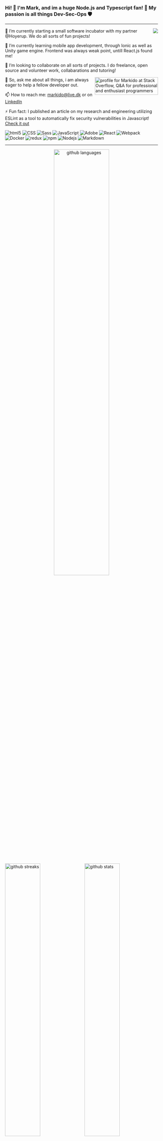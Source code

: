 ### Hi! 👋 I'm Mark, and im a huge Node.js and Typescript fan! 🎈 My passion is all things Dev-Sec-Ops 🛡️
--- 
<img src="https://visitor-badge.laobi.icu/badge?page_id=MarkKragerup.repoName" align="right"/>

🔭 I’m currently starting a small software incubator with my partner @Hoyerup. We do all sorts of fun projects!

🌱 I’m currently learning mobile app development, through Ionic as well as Unity game engine. Frontend was always weak point, untill React.js found me!

👯 I’m looking to collaborate on all sorts of projects. I do freelance, open source and volunteer work, collabarations and tutoring!

<a href="https://stackoverflow.com/users/6717243/markido"><img src="https://stackoverflow.com/users/flair/6717243.png" align="right" width="208" height="58" alt="profile for Markido at Stack Overflow, Q&amp;A for professional and enthusiast programmers" title="profile for Markido at Stack Overflow, Q&amp;A for professional and enthusiast programmers"></a>

💬 So, ask me about all things, i am always eager to help a fellow developer out.

📫 How to reach me: markido@live.dk or on [LinkedIn](https://www.linkedin.com/in/mark-kragerup-a112b6140/)

⚡ Fun fact: I published an article on my research and engineering utilizing ESLint as a tool to automatically fix security vulnerabilities in Javascript! [Check it out](https://link.springer.com/chapter/10.1007/978-3-030-65745-1_13)

<p>
  <img alt="html5" src="https://img.shields.io/badge/-HTML5-E34F26?style=flat-square&logo=html5&logoColor=white" />
  <img alt="CSS" src="https://img.shields.io/badge/CSS%20-%231572B6.svg?style=flat-square&logo=css3&logoColor=white" />
  <img alt="Sass" src="https://img.shields.io/badge/-Sass-CC6699?style=flat-square&logo=sass&logoColor=white" />
  <img alt="JavaScript" src="https://img.shields.io/badge/JavaScript%20-%23F7DF1E.svg?style=flat-square&logo=javascript&logoColor=black" />
  <img alt="Adobe" src="https://img.shields.io/badge/Adobe%20-%23FF0000.svg?style=flat-square&logo=adobe&logoColor=white">
  <img alt="React" src="https://img.shields.io/badge/-React-45b8d8?style=flat-square&logo=react&logoColor=white" />
  <img alt="Webpack" src="https://img.shields.io/badge/-Webpack-8DD6F9?style=flat-square&logo=webpack&logoColor=white" /> 
  <img alt="Docker" src="https://img.shields.io/badge/-Docker-46a2f1?style=flat-square&logo=docker&logoColor=white" />
  <img alt="redux" src="https://img.shields.io/badge/-Redux-764ABC?style=flat-square&logo=redux&logoColor=white" />
  <img alt="npm" src="https://img.shields.io/badge/-NPM-CB3837?style=flat-square&logo=npm&logoColor=white" />
  <img alt="Nodejs" src="https://img.shields.io/badge/-Nodejs-43853d?style=flat-square&logo=Node.js&logoColor=white" />
  <img alt="Markdown" src="https://img.shields.io/badge/Markdown-%23000000.svg?style=flat-square&logo=markdown&logoColor=white" />
</p>

---

<p align="center">
<img src="https://github-readme-stats.vercel.app/api/top-langs/?username=MarkKragerup&layout=compact&theme=calm" alt="github languages" width="60%" />
</p>

<div>
  
<img src="https://github-readme-streak-stats.herokuapp.com/?user=MarkKragerup&theme=calm" alt="github streaks" width="48%">
  
<img src="https://github-readme-stats.vercel.app/api?username=MarkKragerup&show_icons=true&theme=calm" alt="github stats" width="48%" align="right"/>

</div>

### Coming soon
- [ ] Link to blog
- [ ] Link to Org profile
- [ ] Link to Mathias Github
